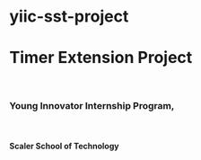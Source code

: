 # yiic-sst-project
<h1>Timer Extension Project</h1>
<br>
<h3>Young Innovator Internship Program,</h3>
<br>
<h4>Scaler School of Technology</h4>
<br><br>
<p></p>